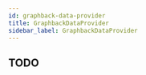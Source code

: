 ```yaml
---
id: graphback-data-provider
title: GraphbackDataProvider
sidebar_label: GraphbackDataProvider
---
```


## TODO